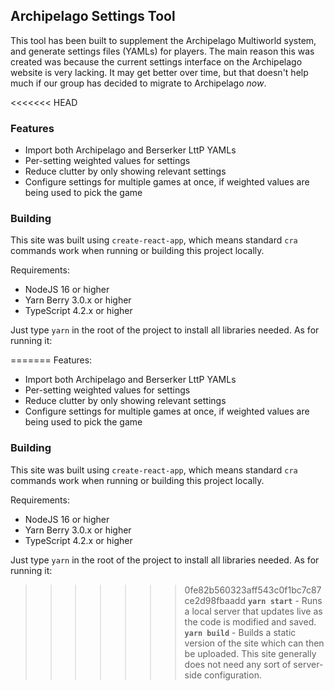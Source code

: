 ## Archipelago Settings Tool

This tool has been built to supplement the Archipelago Multiworld system, and generate settings files (YAMLs) for players. The main reason this was created was because the current settings interface on the Archipelago website is very lacking. It may get better over time, but that doesn't help much if our group has decided to migrate to Archipelago *now*.

<<<<<<< HEAD
### Features

- Import both Archipelago and Berserker LttP YAMLs
- Per-setting weighted values for settings
- Reduce clutter by only showing relevant settings
- Configure settings for multiple games at once, if weighted values are being used to pick the game

### Building

This site was built using `create-react-app`, which means standard `cra` commands work when running or building this project locally.

Requirements:
- NodeJS 16 or higher
- Yarn Berry 3.0.x or higher
- TypeScript 4.2.x or higher

Just type `yarn` in the root of the project to install all libraries needed. As for running it:

=======
Features:
- Import both Archipelago and Berserker LttP YAMLs
- Per-setting weighted values for settings
- Reduce clutter by only showing relevant settings
- Configure settings for multiple games at once, if weighted values are being used to pick the game

### Building

This site was built using `create-react-app`, which means standard `cra` commands work when running or building this project locally.

Requirements:
- NodeJS 16 or higher
- Yarn Berry 3.0.x or higher
- TypeScript 4.2.x or higher

Just type `yarn` in the root of the project to install all libraries needed. As for running it:

>>>>>>> 0fe82b560323aff543c0f1bc7c87ce2d98fbaadd
**`yarn start`** - Runs a local server that updates live as the code is modified and saved.
**`yarn build`** - Builds a static version of the site which can then be uploaded. This site generally does not need any sort of server-side configuration.